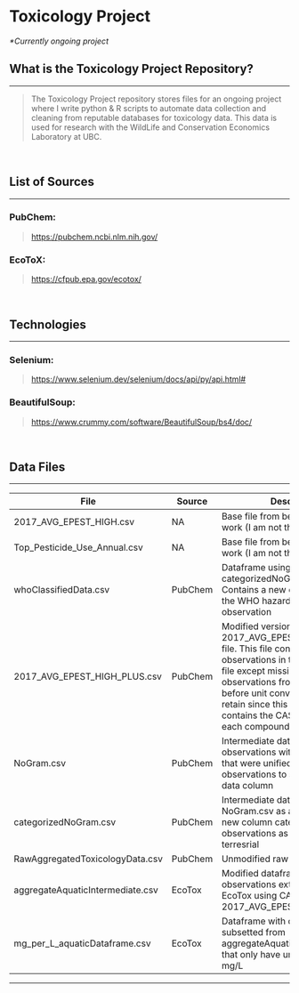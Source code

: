 # **Toxicology Project**
*\*Currently ongoing project*

## What is the Toxicology Project Repository?
---
> The Toxicology Project repository stores files for an ongoing project where I write python & R scripts to automate data collection and cleaning from reputable databases for toxicology data. This data is used for research with the WildLife and Conservation Economics Laboratory at UBC.

<br/>

## List of Sources
---
###  PubChem:
> https://pubchem.ncbi.nlm.nih.gov/
### EcoToX:
> https://cfpub.epa.gov/ecotox/

<br/>

## Technologies
---
### Selenium:
> https://www.selenium.dev/selenium/docs/api/py/api.html#
### BeautifulSoup:
> https://www.crummy.com/software/BeautifulSoup/bs4/doc/

<br/>

## Data Files
---
File | Source | Description 
--- | --- | --- 
2017_AVG_EPEST_HIGH.csv | NA | Base file from before I started my work (I am not the author)
Top_Pesticide_Use_Annual.csv | NA | Base file from before I started my work (I am not the author) 
whoClassifiedData.csv | PubChem | Dataframe using categorizedNoGram.csv as a base. Contains a new column containing the WHO hazard class for each observation
2017_AVG_EPEST_HIGH_PLUS.csv | PubChem | Modified version of the 2017_AVG_EPEST_HIGH.csv base file. This file contains all the observations in the NoGram.csv file except missing ~40 observations from subsetting before unit conversions useful to retain since this dataframe contains the CAS numbers from each compound
NoGram.csv | PubChem | Intermediate dataframe containing observations with g/kg and mg/kg that were unified into mg/kg observations to simplify the dose data column
categorizedNoGram.csv | PubChem | Intermediate dataframe using the NoGram.csv as a base to create a new column categorizing observations as aquatic vs. terresrial
RawAggregatedToxicologyData.csv | PubChem | Unmodified raw dataframe
aggregateAquaticIntermediate.csv | EcoTox | Modified dataframe with observations extracted from EcoTox using CAS numbers from 2017_AVG_EPEST_HIGH_PLUS.csv
mg_per_L_aquaticDataframe.csv | EcoTox | Dataframe with observations subsetted from aggregateAquaticIntermediate.csv that only have units of AI mg/L or mg/L 
---
